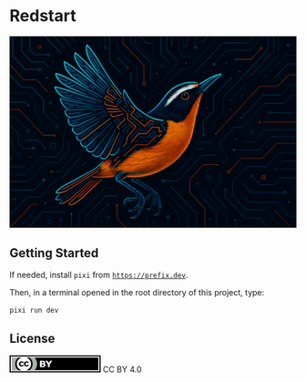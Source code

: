 # Redstart

![Redstart](public/images/redstart.png)

## Getting Started

If needed, install `pixi` from [`https://prefix.dev`](https://prefix.dev).

Then, in a terminal opened in the root directory of this project, type:

```
pixi run dev
```

## License

[![](/public/images/cc-by.svg)](https://creativecommons.org/licenses/by/4.0) CC BY 4.0
